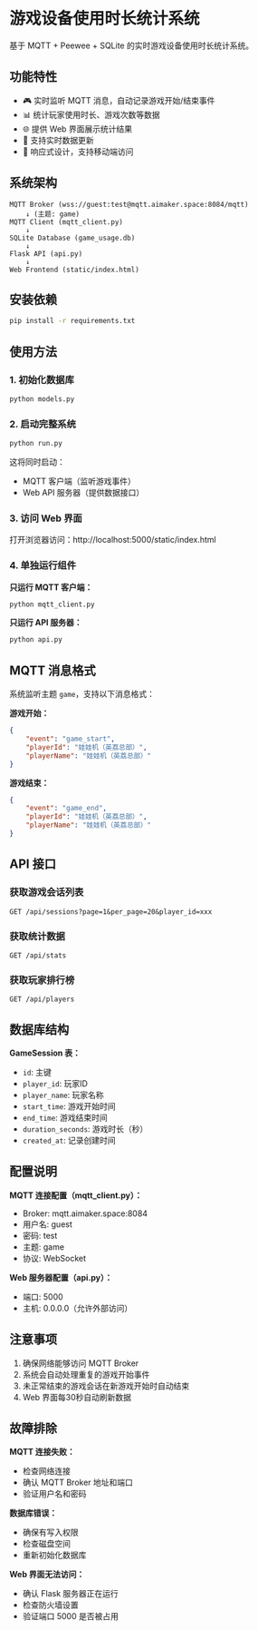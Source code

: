 # 游戏设备使用时长统计系统

基于 MQTT + Peewee + SQLite 的实时游戏设备使用时长统计系统。

## 功能特性

- 🎮 实时监听 MQTT 消息，自动记录游戏开始/结束事件
- 📊 统计玩家使用时长、游戏次数等数据
- 🌐 提供 Web 界面展示统计结果
- 🔄 支持实时数据更新
- 📱 响应式设计，支持移动端访问

## 系统架构

```
MQTT Broker (wss://guest:test@mqtt.aimaker.space:8084/mqtt)
    ↓ (主题: game)
MQTT Client (mqtt_client.py)
    ↓
SQLite Database (game_usage.db)
    ↓
Flask API (api.py)
    ↓
Web Frontend (static/index.html)
```

## 安装依赖

```bash
pip install -r requirements.txt
```

## 使用方法

### 1. 初始化数据库

```bash
python models.py
```

### 2. 启动完整系统

```bash
python run.py
```

这将同时启动：
- MQTT 客户端（监听游戏事件）
- Web API 服务器（提供数据接口）

### 3. 访问 Web 界面

打开浏览器访问：http://localhost:5000/static/index.html

### 4. 单独运行组件

**只运行 MQTT 客户端：**
```bash
python mqtt_client.py
```

**只运行 API 服务器：**
```bash
python api.py
```

## MQTT 消息格式

系统监听主题 `game`，支持以下消息格式：

**游戏开始：**
```json
{
    "event": "game_start",
    "playerId": "娃娃机（英荔总部）",
    "playerName": "娃娃机（英荔总部）"
}
```

**游戏结束：**
```json
{
    "event": "game_end",
    "playerId": "娃娃机（英荔总部）",
    "playerName": "娃娃机（英荔总部）"
}
```

## API 接口

### 获取游戏会话列表
```
GET /api/sessions?page=1&per_page=20&player_id=xxx
```

### 获取统计数据
```
GET /api/stats
```

### 获取玩家排行榜
```
GET /api/players
```

## 数据库结构

**GameSession 表：**
- `id`: 主键
- `player_id`: 玩家ID
- `player_name`: 玩家名称
- `start_time`: 游戏开始时间
- `end_time`: 游戏结束时间
- `duration_seconds`: 游戏时长（秒）
- `created_at`: 记录创建时间

## 配置说明

**MQTT 连接配置（mqtt_client.py）：**
- Broker: mqtt.aimaker.space:8084
- 用户名: guest
- 密码: test
- 主题: game
- 协议: WebSocket

**Web 服务器配置（api.py）：**
- 端口: 5000
- 主机: 0.0.0.0（允许外部访问）

## 注意事项

1. 确保网络能够访问 MQTT Broker
2. 系统会自动处理重复的游戏开始事件
3. 未正常结束的游戏会话在新游戏开始时自动结束
4. Web 界面每30秒自动刷新数据

## 故障排除

**MQTT 连接失败：**
- 检查网络连接
- 确认 MQTT Broker 地址和端口
- 验证用户名和密码

**数据库错误：**
- 确保有写入权限
- 检查磁盘空间
- 重新初始化数据库

**Web 界面无法访问：**
- 确认 Flask 服务器正在运行
- 检查防火墙设置
- 验证端口 5000 是否被占用